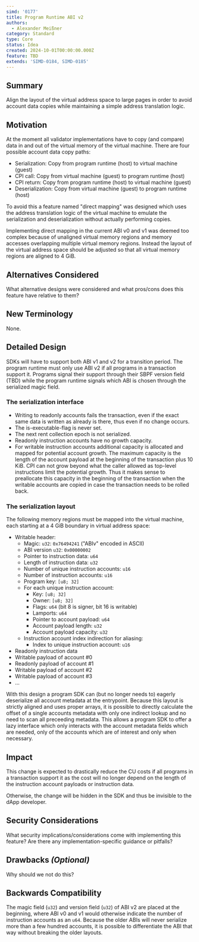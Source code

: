 ```yaml
---
simd: '0177'
title: Program Runtime ABI v2
authors:
  - Alexander Meißner
category: Standard
type: Core
status: Idea
created: 2024-10-01T00:00:00.000Z
feature: TBD
extends: 'SIMD-0184, SIMD-0185'
---
```


## Summary

Align the layout of the virtual address space to large pages in order to avoid
account data copies while maintaining a simple address translation logic.

## Motivation

At the moment all validator implementations have to copy (and compare) data in
and out of the virtual memory of the virtual machine. There are four possible
account data copy paths:

- Serialization: Copy from program runtime (host) to virtual machine (guest)
- CPI call: Copy from virtual machine (guest) to program runtime (host)
- CPI return: Copy from program runtime (host) to virtual machine (guest)
- Deserialization: Copy from virtual machine (guest) to program runtime (host)

To avoid this a feature named "direct mapping" was designed which uses the
address translation logic of the virtual machine to emulate the serialization
and deserialization without actually performing copies.

Implementing direct mapping in the current ABI v0 and v1 was deemed too complex
because of unaligned virtual memory regions and memory accesses overlapping
multiple virtual memory regions. Instead the layout of the virtual address
space should be adjusted so that all virtual memory regions are aligned to
4 GiB.

## Alternatives Considered

What alternative designs were considered and what pros/cons does this feature
have relative to them?

## New Terminology

None.

## Detailed Design

SDKs will have to support both ABI v1 and v2 for a transition period. The
program runtime must only use ABI v2 if all programs in a transaction support
it. Programs signal their support through their SBPF version field (TBD) while
the program runtime signals which ABI is chosen through the serialized magic
field.

### The serialization interface

- Writing to readonly accounts fails the transaction, even if the exact same
data is written as already is there, thus even if no change occurs.
- The is-executable-flag is never set.
- The next rent collection epoch is not serialized.
- Readonly instruction accounts have no growth capacity.
- For writable instruction accounts additional capacity is allocated and mapped
for potential account growth. The maximum capacity is the length of the account
payload at the beginning of the transaction plus 10 KiB. CPI can not grow
beyond what the caller allowed as top-level instructions limit the potential
growth. Thus it makes sense to preallocate this capacity in the beginning of
the transaction when the writable accounts are copied in case the transaction
needs to be rolled back.

### The serialization layout

The following memory regions must be mapped into the virtual machine,
each starting at a 4 GiB boundary in virtual address space:

- Writable header:
  - Magic: `u32`: `0x76494241` ("ABIv" encoded in ASCII)
  - ABI version `u32`: `0x00000002`
  - Pointer to instruction data: `u64`
  - Length of instruction data: `u32`
  - Number of unique instruction accounts: `u16`
  - Number of instruction accounts: `u16`
  - Program key: `[u8; 32]`
  - For each unique instruction account:
    - Key: `[u8; 32]`
    - Owner: `[u8; 32]`
    - Flags: `u64` (bit 8 is signer, bit 16 is writable)
    - Lamports: `u64`
    - Pointer to account payload: `u64`
    - Account payload length: `u32`
    - Account payload capacity: `u32`
  - Instruction account index indirection for aliasing:
    - Index to unique instruction account: `u16`
- Readonly instruction data
- Writable payload of account #0
- Readonly payload of account #1
- Writable payload of account #2
- Writable payload of account #3
- ...

With this design a program SDK can (but no longer needs to) eagerly deserialize
all account metadata at the entrypoint. Because this layout is strictly aligned
and uses proper arrays, it is possible to directly calculate the offset of a
single accounts metadata with only one indirect lookup and no need to scan all
preceeding metadata. This allows a program SDK to offer a lazy interface which
only interacts with the account metadata fields which are needed, only of the
accounts which are of interest and only when necessary.

## Impact

This change is expected to drastically reduce the CU costs if all programs in
a transaction support it as the cost will no longer depend on the length of the
instruction account payloads or instruction data.

Otherwise, the change will be hidden in the SDK and thus be invisible to the
dApp developer.

## Security Considerations

What security implications/considerations come with implementing this feature?
Are there any implementation-specific guidance or pitfalls?

## Drawbacks *(Optional)*

Why should we not do this?

## Backwards Compatibility

The magic field (`u32`) and version field (`u32`) of ABI v2 are placed at the
beginning, where ABI v0 and v1 would otherwise indicate the number of
instruction accounts as an `u64`. Because the older ABIs will never serialize
more than a few hundred accounts, it is possible to differentiate the ABI
that way without breaking the older layouts.

